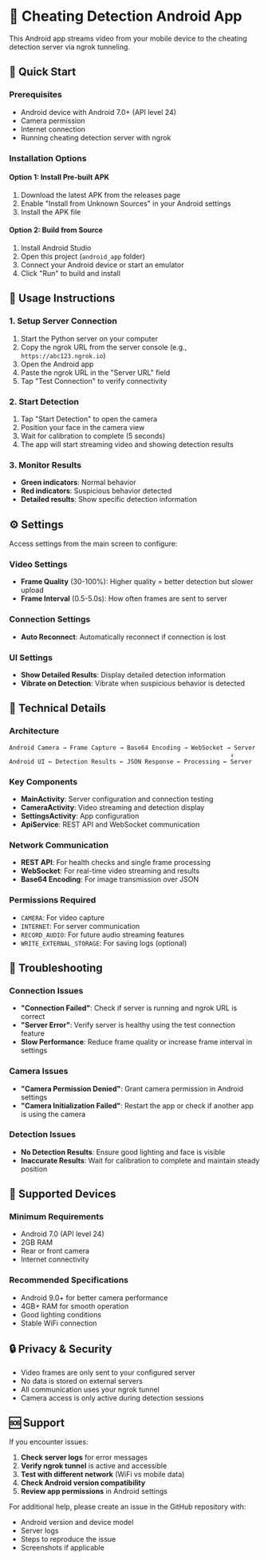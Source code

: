 # 📱 Cheating Detection Android App

This Android app streams video from your mobile device to the cheating detection server via ngrok tunneling.

## 🚀 Quick Start

### Prerequisites
- Android device with Android 7.0+ (API level 24)
- Camera permission
- Internet connection
- Running cheating detection server with ngrok

### Installation Options

#### Option 1: Install Pre-built APK
1. Download the latest APK from the releases page
2. Enable "Install from Unknown Sources" in your Android settings
3. Install the APK file

#### Option 2: Build from Source
1. Install Android Studio
2. Open this project (`android_app` folder)
3. Connect your Android device or start an emulator
4. Click "Run" to build and install

## 📖 Usage Instructions

### 1. Setup Server Connection
1. Start the Python server on your computer
2. Copy the ngrok URL from the server console (e.g., `https://abc123.ngrok.io`)
3. Open the Android app
4. Paste the ngrok URL in the "Server URL" field
5. Tap "Test Connection" to verify connectivity

### 2. Start Detection
1. Tap "Start Detection" to open the camera
2. Position your face in the camera view
3. Wait for calibration to complete (5 seconds)
4. The app will start streaming video and showing detection results

### 3. Monitor Results
- **Green indicators**: Normal behavior
- **Red indicators**: Suspicious behavior detected
- **Detailed results**: Show specific detection information

## ⚙️ Settings

Access settings from the main screen to configure:

### Video Settings
- **Frame Quality** (30-100%): Higher quality = better detection but slower upload
- **Frame Interval** (0.5-5.0s): How often frames are sent to server

### Connection Settings
- **Auto Reconnect**: Automatically reconnect if connection is lost

### UI Settings
- **Show Detailed Results**: Display detailed detection information
- **Vibrate on Detection**: Vibrate when suspicious behavior is detected

## 🔧 Technical Details

### Architecture
```
Android Camera → Frame Capture → Base64 Encoding → WebSocket → Server
                                                              ↓
Android UI ← Detection Results ← JSON Response ← Processing ← Server
```

### Key Components
- **MainActivity**: Server configuration and connection testing
- **CameraActivity**: Video streaming and detection display
- **SettingsActivity**: App configuration
- **ApiService**: REST API and WebSocket communication

### Network Communication
- **REST API**: For health checks and single frame processing
- **WebSocket**: For real-time video streaming and results
- **Base64 Encoding**: For image transmission over JSON

### Permissions Required
- `CAMERA`: For video capture
- `INTERNET`: For server communication
- `RECORD_AUDIO`: For future audio streaming features
- `WRITE_EXTERNAL_STORAGE`: For saving logs (optional)

## 🐛 Troubleshooting

### Connection Issues
- **"Connection Failed"**: Check if server is running and ngrok URL is correct
- **"Server Error"**: Verify server is healthy using the test connection feature
- **Slow Performance**: Reduce frame quality or increase frame interval in settings

### Camera Issues
- **"Camera Permission Denied"**: Grant camera permission in Android settings
- **"Camera Initialization Failed"**: Restart the app or check if another app is using the camera

### Detection Issues
- **No Detection Results**: Ensure good lighting and face is visible
- **Inaccurate Results**: Wait for calibration to complete and maintain steady position

## 📱 Supported Devices

### Minimum Requirements
- Android 7.0 (API level 24)
- 2GB RAM
- Rear or front camera
- Internet connectivity

### Recommended Specifications
- Android 9.0+ for better camera performance
- 4GB+ RAM for smooth operation
- Good lighting conditions
- Stable WiFi connection

## 🔒 Privacy & Security

- Video frames are only sent to your configured server
- No data is stored on external servers
- All communication uses your ngrok tunnel
- Camera access is only active during detection sessions

## 🆘 Support

If you encounter issues:

1. **Check server logs** for error messages
2. **Verify ngrok tunnel** is active and accessible
3. **Test with different network** (WiFi vs mobile data)
4. **Check Android version compatibility**
5. **Review app permissions** in Android settings

For additional help, please create an issue in the GitHub repository with:
- Android version and device model
- Server logs
- Steps to reproduce the issue
- Screenshots if applicable
